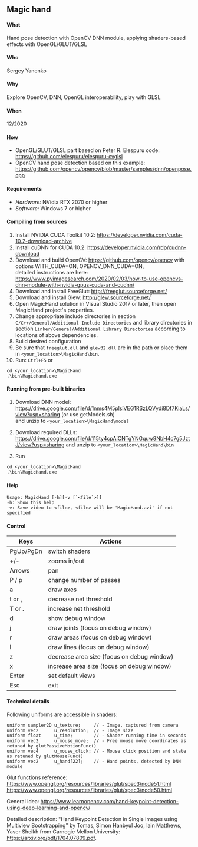 ## Magic hand
#### What  
Hand pose detection with OpenCV DNN module, applying shaders-based effects with OpenGL/GLUT/GLSL  
#### Who  
Sergey Yanenko  
#### Why  
Explore OpenCV, DNN, OpenGL interoperability, play with GLSL  
#### When 
12/2020
#### How  
* OpenGL/GLUT/GLSL part based on Peter R. Elespuru code: https://github.com/elespuru/elespuru-cvglsl  
* OpenCV hand pose detection based on this example:      https://github.com/opencv/opencv/blob/master/samples/dnn/openpose.cpp  
  
#### Requirements  
* *Hardware:* NVidia RTX 2070 or higher  
* *Software:* Windows 7 or higher 

#### Compiling from sources
1. Install NVIDIA CUDA Toolkit 10.2: https://developer.nvidia.com/cuda-10.2-download-archive  
1. Install cuDNN for CUDA  10.2: https://developer.nvidia.com/rdp/cudnn-download  
1. Download and build OpenCV: https://github.com/opencv/opencv with options WITH_CUDA=ON, OPENCV_DNN_CUDA=ON,  
   detailed instructions are here: https://www.pyimagesearch.com/2020/02/03/how-to-use-opencvs-dnn-module-with-nvidia-gpus-cuda-and-cudnn/  
1. Download and install FreeGlut: http://freeglut.sourceforge.net/  
1. Download and install Glew: http://glew.sourceforge.net/
1. Open MagicHand solution in Visual Studio 2017 or later, then open MagicHand project's properties.
1. Change appropriate include directories in section `C/C++/General/Additional Include Directories` and library directories in section `Linker/General/Additional Library Directories` according to locations of above dependencies.
1. Build desired configuration
1. Be sure that `freeglut.dll` and `glew32.dll` are in the path or place them in `<your_location>\MagicHand\bin`.
1. Run: `Ctrl+F5` or
```
cd <your_location>\MagicHand
.\bin\MagicHand.exe
```

#### Running from pre-built binaries

1. Download DNN model: https://drive.google.com/file/d/1nms4M5plslVEG1RSzLQVydi8Df7KiaLs/view?usp=sharing (or use getModels.sh)  
and unzip to `<your_location>\MagicHand\model`  
  
1. Download required DLLs: https://drive.google.com/file/d/115ty4cpAiCNTgYNGquw9NbH4c7g5JztJ/view?usp=sharing 
and unzip to `<your_location>\MagicHand\bin`  

1. Run
```
cd <your_location>\MagicHand
.\bin\MagicHand.exe
```

#### Help
```
Usage: MagicHand [-h][-v [`<file`>]]  
-h: Show this help  
-v: Save video to <file>, <file> will be 'MagicHand.avi' if not specified  
```

#### Control

| Keys | Actions |
|------|---------|
| PgUp/PgDn | switch shaders | 
| +/- | zooms in/out |
|Arrows|pan|
|P / p|change number of passes|
|a|draw axes|
|t or , | decrease net threshold|
|T or . | increase net threshold| 
|d|show debug window|
|j| draw joints (focus on debug window)|
|r| draw areas (focus on debug window)|
|l| draw lines (focus on debug window)|
|z| decrease area size (focus on debug window)|
|x| increase area size (focus on debug window)|
|Enter| set default views|  
|Esc|exit|

#### Technical details

Following uniforms are accessible in shaders:
```
uniform sampler2D u_texture;     // - Image, captured from camera
uniform vec2      u_resolution;  // - Image size
uniform float     u_time;        // - Shader running time in seconds
uniform vec2      u_mouse_move;  // - Free mouse move coordinates as retuned by glutPassiveMotionFunc()
uniform vec4      u_mouse_click; // - Mouse click position and state as retuned by glutMouseFunc()
uniform vec2      u_hand[22];    // - Hand points, detected by DNN module
```

Glut functions reference: https://www.opengl.org/resources/libraries/glut/spec3/node51.html  
                          https://www.opengl.org/resources/libraries/glut/spec3/node50.html  
  
General idea: https://www.learnopencv.com/hand-keypoint-detection-using-deep-learning-and-opencv/  
  
Detailed description: "Hand Keypoint Detection in Single Images using Multiview Bootstrapping" by Tomas, Simon Hanbyul Joo, Iain Matthews, Yaser Sheikh from Carnegie Mellon University: https://arxiv.org/pdf/1704.07809.pdf.
